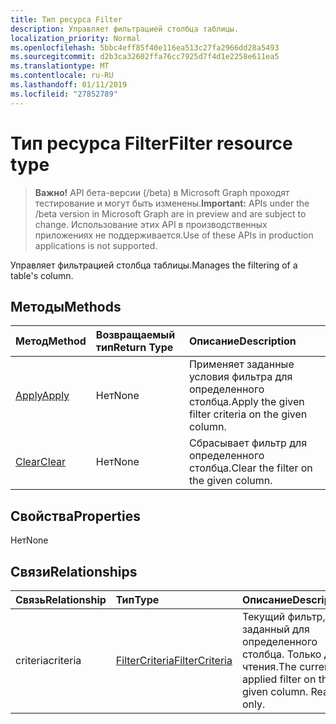 ```yaml
---
title: Тип ресурса Filter
description: Управляет фильтрацией столбца таблицы.
localization_priority: Normal
ms.openlocfilehash: 5bbc4eff85f40e116ea513c27fa2966dd28a5493
ms.sourcegitcommit: d2b3ca32602ffa76cc7925d7f4d1e2258e611ea5
ms.translationtype: MT
ms.contentlocale: ru-RU
ms.lasthandoff: 01/11/2019
ms.locfileid: "27852789"
---
```

# <a name="filter-resource-type"></a><span data-ttu-id="c1be0-103">Тип ресурса Filter</span><span class="sxs-lookup"><span data-stu-id="c1be0-103">Filter resource type</span></span>

> <span data-ttu-id="c1be0-104">**Важно!** API бета-версии (/beta) в Microsoft Graph проходят тестирование и могут быть изменены.</span><span class="sxs-lookup"><span data-stu-id="c1be0-104">**Important:** APIs under the /beta version in Microsoft Graph are in preview and are subject to change.</span></span> <span data-ttu-id="c1be0-105">Использование этих API в производственных приложениях не поддерживается.</span><span class="sxs-lookup"><span data-stu-id="c1be0-105">Use of these APIs in production applications is not supported.</span></span>

<span data-ttu-id="c1be0-106">Управляет фильтрацией столбца таблицы.</span><span class="sxs-lookup"><span data-stu-id="c1be0-106">Manages the filtering of a table's column.</span></span>


## <a name="methods"></a><span data-ttu-id="c1be0-107">Методы</span><span class="sxs-lookup"><span data-stu-id="c1be0-107">Methods</span></span>

| <span data-ttu-id="c1be0-108">Метод</span><span class="sxs-lookup"><span data-stu-id="c1be0-108">Method</span></span>           | <span data-ttu-id="c1be0-109">Возвращаемый тип</span><span class="sxs-lookup"><span data-stu-id="c1be0-109">Return Type</span></span>    |<span data-ttu-id="c1be0-110">Описание</span><span class="sxs-lookup"><span data-stu-id="c1be0-110">Description</span></span>|
|:---------------|:--------|:----------|
|[<span data-ttu-id="c1be0-111">Apply</span><span class="sxs-lookup"><span data-stu-id="c1be0-111">Apply</span></span>](../api/filter-apply.md)|<span data-ttu-id="c1be0-112">Нет</span><span class="sxs-lookup"><span data-stu-id="c1be0-112">None</span></span>|<span data-ttu-id="c1be0-113">Применяет заданные условия фильтра для определенного столбца.</span><span class="sxs-lookup"><span data-stu-id="c1be0-113">Apply the given filter criteria on the given column.</span></span>|
|[<span data-ttu-id="c1be0-114">Clear</span><span class="sxs-lookup"><span data-stu-id="c1be0-114">Clear</span></span>](../api/filter-clear.md)|<span data-ttu-id="c1be0-115">Нет</span><span class="sxs-lookup"><span data-stu-id="c1be0-115">None</span></span>|<span data-ttu-id="c1be0-116">Сбрасывает фильтр для определенного столбца.</span><span class="sxs-lookup"><span data-stu-id="c1be0-116">Clear the filter on the given column.</span></span>|

## <a name="properties"></a><span data-ttu-id="c1be0-117">Свойства</span><span class="sxs-lookup"><span data-stu-id="c1be0-117">Properties</span></span>
<span data-ttu-id="c1be0-118">Нет</span><span class="sxs-lookup"><span data-stu-id="c1be0-118">None</span></span>

## <a name="relationships"></a><span data-ttu-id="c1be0-119">Связи</span><span class="sxs-lookup"><span data-stu-id="c1be0-119">Relationships</span></span>
| <span data-ttu-id="c1be0-120">Связь</span><span class="sxs-lookup"><span data-stu-id="c1be0-120">Relationship</span></span> | <span data-ttu-id="c1be0-121">Тип</span><span class="sxs-lookup"><span data-stu-id="c1be0-121">Type</span></span>   |<span data-ttu-id="c1be0-122">Описание</span><span class="sxs-lookup"><span data-stu-id="c1be0-122">Description</span></span>|
|:---------------|:--------|:----------|
|<span data-ttu-id="c1be0-123">criteria</span><span class="sxs-lookup"><span data-stu-id="c1be0-123">criteria</span></span>|[<span data-ttu-id="c1be0-124">FilterCriteria</span><span class="sxs-lookup"><span data-stu-id="c1be0-124">FilterCriteria</span></span>](filtercriteria.md)|<span data-ttu-id="c1be0-p102">Текущий фильтр, заданный для определенного столбца. Только для чтения.</span><span class="sxs-lookup"><span data-stu-id="c1be0-p102">The currently applied filter on the given column. Read-only.</span></span>|

<!-- uuid: 8fcb5dbc-d5aa-4681-8e31-b001d5168d79
2015-10-25 14:57:30 UTC -->
<!-- {
  "type": "#page.annotation",
  "description": "Filter resource",
  "keywords": "",
  "section": "documentation",
  "tocPath": ""
}-->
